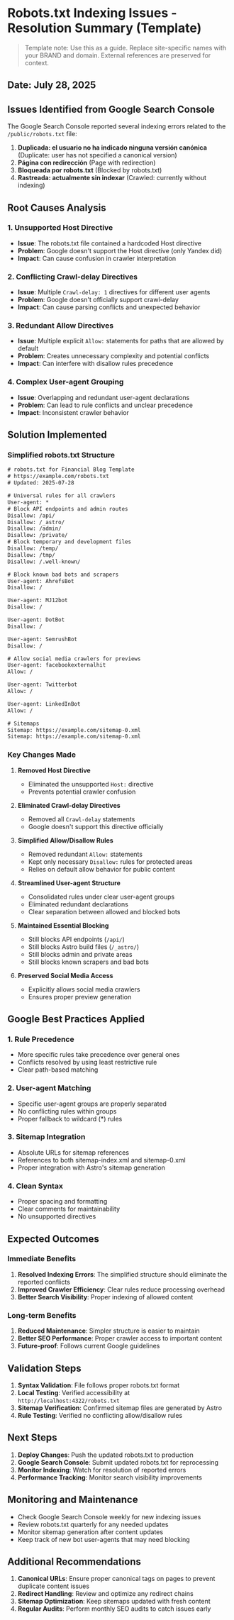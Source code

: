 # Robots.txt Indexing Issues - Resolution Summary (Template)

> Template note: Use this as a guide. Replace site-specific names with your BRAND and domain. External references are preserved for context.

## Date: July 28, 2025

## Issues Identified from Google Search Console

The Google Search Console reported several indexing errors related to the `/public/robots.txt` file:

1. **Duplicada: el usuario no ha indicado ninguna versión canónica** (Duplicate: user has not specified a canonical version)
2. **Página con redirección** (Page with redirection)
3. **Bloqueada por robots.txt** (Blocked by robots.txt)
4. **Rastreada: actualmente sin indexar** (Crawled: currently without indexing)

## Root Causes Analysis

### 1. Unsupported Host Directive

- **Issue**: The robots.txt file contained a hardcoded Host directive
- **Problem**: Google doesn't support the Host directive (only Yandex did)
- **Impact**: Can cause confusion in crawler interpretation

### 2. Conflicting Crawl-delay Directives

- **Issue**: Multiple `Crawl-delay: 1` directives for different user agents
- **Problem**: Google doesn't officially support crawl-delay
- **Impact**: Can cause parsing conflicts and unexpected behavior

### 3. Redundant Allow Directives

- **Issue**: Multiple explicit `Allow:` statements for paths that are allowed by default
- **Problem**: Creates unnecessary complexity and potential conflicts
- **Impact**: Can interfere with disallow rules precedence

### 4. Complex User-agent Grouping

- **Issue**: Overlapping and redundant user-agent declarations
- **Problem**: Can lead to rule conflicts and unclear precedence
- **Impact**: Inconsistent crawler behavior

## Solution Implemented

### Simplified robots.txt Structure

```robots.txt
# robots.txt for Financial Blog Template
# https://example.com/robots.txt
# Updated: 2025-07-28

# Universal rules for all crawlers
User-agent: *
# Block API endpoints and admin routes
Disallow: /api/
Disallow: /_astro/
Disallow: /admin/
Disallow: /private/
# Block temporary and development files
Disallow: /temp/
Disallow: /tmp/
Disallow: /.well-known/

# Block known bad bots and scrapers
User-agent: AhrefsBot
Disallow: /

User-agent: MJ12bot
Disallow: /

User-agent: DotBot
Disallow: /

User-agent: SemrushBot
Disallow: /

# Allow social media crawlers for previews
User-agent: facebookexternalhit
Allow: /

User-agent: Twitterbot
Allow: /

User-agent: LinkedInBot
Allow: /

# Sitemaps
Sitemap: https://example.com/sitemap-0.xml
Sitemap: https://example.com/sitemap-0.xml
```

### Key Changes Made

1. **Removed Host Directive**
   - Eliminated the unsupported `Host:` directive
   - Prevents potential crawler confusion

2. **Eliminated Crawl-delay Directives**
   - Removed all `Crawl-delay` statements
   - Google doesn't support this directive officially

3. **Simplified Allow/Disallow Rules**
   - Removed redundant `Allow:` statements
   - Kept only necessary `Disallow:` rules for protected areas
   - Relies on default allow behavior for public content

4. **Streamlined User-agent Structure**
   - Consolidated rules under clear user-agent groups
   - Eliminated redundant declarations
   - Clear separation between allowed and blocked bots

5. **Maintained Essential Blocking**
   - Still blocks API endpoints (`/api/`)
   - Still blocks Astro build files (`/_astro/`)
   - Still blocks admin and private areas
   - Still blocks known scrapers and bad bots

6. **Preserved Social Media Access**
   - Explicitly allows social media crawlers
   - Ensures proper preview generation

## Google Best Practices Applied

### 1. Rule Precedence

- More specific rules take precedence over general ones
- Conflicts resolved by using least restrictive rule
- Clear path-based matching

### 2. User-agent Matching

- Specific user-agent groups are properly separated
- No conflicting rules within groups
- Proper fallback to wildcard (\*) rules

### 3. Sitemap Integration

- Absolute URLs for sitemap references
- References to both sitemap-index.xml and sitemap-0.xml
- Proper integration with Astro's sitemap generation

### 4. Clean Syntax

- Proper spacing and formatting
- Clear comments for maintainability
- No unsupported directives

## Expected Outcomes

### Immediate Benefits

1. **Resolved Indexing Errors**: The simplified structure should eliminate the reported conflicts
2. **Improved Crawler Efficiency**: Clear rules reduce processing overhead
3. **Better Search Visibility**: Proper indexing of allowed content

### Long-term Benefits

1. **Reduced Maintenance**: Simpler structure is easier to maintain
2. **Better SEO Performance**: Proper crawler access to important content
3. **Future-proof**: Follows current Google guidelines

## Validation Steps

1. **Syntax Validation**: File follows proper robots.txt format
2. **Local Testing**: Verified accessibility at `http://localhost:4322/robots.txt`
3. **Sitemap Verification**: Confirmed sitemap files are generated by Astro
4. **Rule Testing**: Verified no conflicting allow/disallow rules

## Next Steps

1. **Deploy Changes**: Push the updated robots.txt to production
2. **Google Search Console**: Submit updated robots.txt for reprocessing
3. **Monitor Indexing**: Watch for resolution of reported errors
4. **Performance Tracking**: Monitor search visibility improvements

## Monitoring and Maintenance

- Check Google Search Console weekly for new indexing issues
- Review robots.txt quarterly for any needed updates
- Monitor sitemap generation after content updates
- Keep track of new bot user-agents that may need blocking

## Additional Recommendations

1. **Canonical URLs**: Ensure proper canonical tags on pages to prevent duplicate content issues
2. **Redirect Handling**: Review and optimize any redirect chains
3. **Sitemap Optimization**: Keep sitemaps updated with fresh content
4. **Regular Audits**: Perform monthly SEO audits to catch issues early
